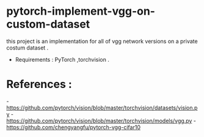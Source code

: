 # pytorch-implement-vgg-on-custom-dataset
this project is an implementation for all of vgg network versions on a private costum dataset .
- Requirements : PyTorch ,torchvision .
# References :
-https://github.com/pytorch/vision/blob/master/torchvision/datasets/vision.py
-https://github.com/pytorch/vision/blob/master/torchvision/models/vgg.py
-https://github.com/chengyangfu/pytorch-vgg-cifar10

